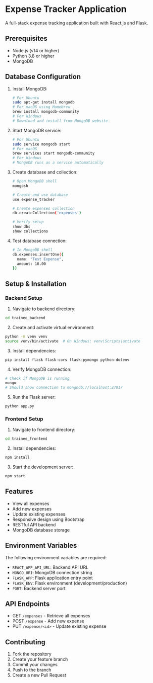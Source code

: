 # Expense Tracker Application

A full-stack expense tracking application built with React.js and Flask.

## Prerequisites

- Node.js (v14 or higher)
- Python 3.8 or higher
- MongoDB

## Database Configuration

1. Install MongoDB:
   ```bash
   # For Ubuntu
   sudo apt-get install mongodb
   # For macOS using Homebrew
   brew install mongodb-community
   # For Windows
   # Download and install from MongoDB website
   ```

2. Start MongoDB service:
   ```bash
   # For Ubuntu
   sudo service mongodb start
   # For macOS
   brew services start mongodb-community
   # For Windows
   # MongoDB runs as a service automatically
   ```

3. Create database and collection:
   ```bash
   # Open MongoDB shell
   mongosh
   
   # Create and use database
   use expense_tracker
   
   # Create expenses collection
   db.createCollection('expenses')
   
   # Verify setup
   show dbs
   show collections
   ```

4. Test database connection:
   ```bash
   # In MongoDB shell
   db.expenses.insertOne({
     name: "Test Expense",
     amount: 10.00
   })
   ```

## Setup & Installation

### Backend Setup

1. Navigate to backend directory:
```bash
cd trainee_backend
```

2. Create and activate virtual environment:
```bash
python -m venv venv
source venv/bin/activate  # On Windows: venv\Scripts\activate
```

3. Install dependencies:
```bash
pip install flask flask-cors flask-pymongo python-dotenv
```

4. Verify MongoDB connection:
```bash
# Check if MongoDB is running
mongo
# Should show connection to mongodb://localhost:27017
```

5. Run the Flask server:
```bash
python app.py
```

### Frontend Setup

1. Navigate to frontend directory:
```bash
cd trainee_frontend
```

2. Install dependencies:
```bash
npm install
```

3. Start the development server:
```bash
npm start
```

## Features

- View all expenses
- Add new expenses
- Update existing expenses
- Responsive design using Bootstrap
- RESTful API backend
- MongoDB database storage

## Environment Variables

The following environment variables are required:

- `REACT_APP_API_URL`: Backend API URL
- `MONGO_URI`: MongoDB connection string
- `FLASK_APP`: Flask application entry point
- `FLASK_ENV`: Flask environment (development/production)
- `PORT`: Backend server port

## API Endpoints

- GET `/expenses` - Retrieve all expenses
- POST `/expense` - Add new expense
- PUT `/expense/<id>` - Update existing expense

## Contributing

1. Fork the repository
2. Create your feature branch
3. Commit your changes
4. Push to the branch
5. Create a new Pull Request
